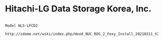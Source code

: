 # Hitachi-LG Data Storage Korea, Inc.

````

Model HLS-LFCD2

http://zdome.net/wiki/index.php/Hood_NUC_ROS_2_Foxy_Install_20210311_V2

````
